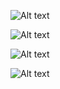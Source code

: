 ![Alt text](https://spotify-recently-played-readme.vercel.app/api?user=wfgb8exieauivdusod7nkggco&count={count})

![Alt text](https://spotify-recently-played-readme.vercel.app/api?user=wfgb8exieauivdusod7nkggco&count={10})


![Alt text](https://spotify-recently-played-readme.vercel.app/api?user=wfgb8exieauivdusod7nkggco)


![Alt text](https://spotify-recently-played-readme.vercel.app/api?user=wfgb8exieauivdusod7nkggco&unique={true|1|on|yes})
